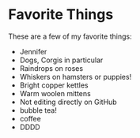 # Favorite Things

These are a few of my favorite things:

- Jennifer
- Dogs, Corgis in particular
- Raindrops on roses
- Whiskers on hamsters or puppies!
- Bright copper kettles
- Warm woolen mittens
- Not editing directly on GitHub
- bubble tea!
- coffee
- DDDD
